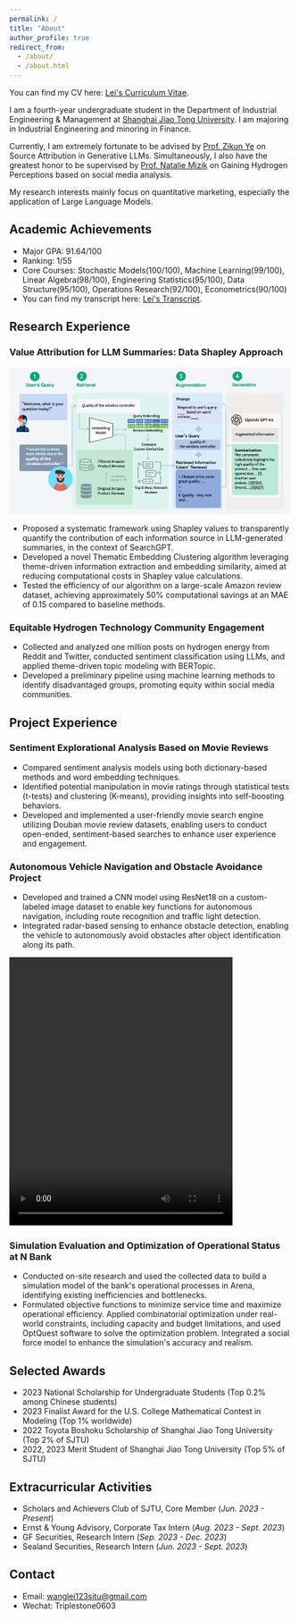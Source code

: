 ```yaml
---
permalink: /
title: "About"
author_profile: true
redirect_from: 
  - /about/
  - /about.html
---
```



You can find my CV here: [Lei's Curriculum Vitae](../Lei_CV.pdf).

I am a fourth-year undergraduate student in the Department of Industrial Engineering & Management at [Shanghai Jiao Tong University](https://en.sjtu.edu.cn/). I am majoring in Industrial Engineering and minoring in Finance.

Currently, I am extremely fortunate to be advised by [Prof. Zikun Ye](https://zikunye.com/) on Source Attribution in Generative LLMs. Simultaneously, I also have the greatest honor to be supervised by [Prof. Natalie Mizik](https://foster.uw.edu/faculty-research/directory/natalie-mizik/) on Gaining Hydrogen Perceptions based on social media analysis. 

My research interests mainly focus on quantitative marketing, especially the application of Large Language Models.

Academic Achievements
------
* Major GPA: 91.64/100
* Ranking: 1/55
* Core Courses: Stochastic Models(100/100), Machine Learning(99/100), Linear Algebra(98/100), Engineering Statistics(95/100), Data Structure(95/100), Operations Research(92/100), Econometrics(90/100)
* You can find my transcript here: [Lei's Transcript](../files/Transcript.pdf).


Research Experience
------
### Value Attribution for LLM Summaries: Data Shapley Approach                   

<img src="../framework.png" alt="Profile Picture" width="800" height="auto">


* Proposed a systematic framework using Shapley values to transparently quantify the contribution of each
information source in LLM-generated summaries, in the context of SearchGPT.
* Developed a novel Thematic Embedding Clustering algorithm leveraging theme-driven information extraction and
embedding similarity, aimed at reducing computational costs in Shapley value calculations.
* Tested the efficiency of our algorithm on a large-scale Amazon review dataset, achieving approximately 50%
computational savings at an MAE of 0.15 compared to baseline methods.

### Equitable Hydrogen Technology Community Engagement                

* Collected and analyzed one million posts on hydrogen energy from Reddit and Twitter, conducted sentiment
classification using LLMs, and applied theme-driven topic modeling with BERTopic.
* Developed a preliminary pipeline using machine learning methods to identify disadvantaged groups, promoting
equity within social media communities.


Project Experience
------

### Sentiment Explorational Analysis Based on Movie Reviews            

* Compared sentiment analysis models using both dictionary-based methods and word embedding techniques.
* Identified potential manipulation in movie ratings through statistical tests (t-tests) and clustering (K-means),
providing insights into self-boosting behaviors.
* Developed and implemented a user-friendly movie search engine utilizing Douban movie review datasets, enabling users to conduct open-ended, sentiment-based searches to enhance user experience and engagement.


### Autonomous Vehicle Navigation and Obstacle Avoidance Project                   

* Developed and trained a CNN model using ResNet18 on a custom-labeled image dataset to enable key functions for autonomous navigation, including route recognition and traffic light detection.
* Integrated radar-based sensing to enhance obstacle detection, enabling the vehicle to autonomously avoid obstacles after object identification along its path.

<video width="400" height="480" controls>
  <source src="../files/self_driving_video.mp4" type="video/mp4">
  Your browser does not support the video tag.
</video>

### Simulation Evaluation and Optimization of Operational Status at N Bank

* Conducted on-site research and used the collected data to build a simulation model of the bank's operational processes in Arena, identifying existing inefficiencies and bottlenecks.
* Formulated objective functions to minimize service time and maximize operational efficiency. Applied combinatorial optimization under real-world constraints, including capacity and budget limitations, and used OptQuest software to solve the optimization problem. Integrated a social force model to enhance the simulation's accuracy and realism.


Selected Awards
------
* 2023 National Scholarship for Undergraduate Students (Top 0.2% among Chinese students)
* 2023 Finalist Award for the U.S. College Mathematical Contest in Modeling (Top 1% worldwide)
* 2022 Toyota Boshoku Scholarship of Shanghai Jiao Tong University (Top 2% of SJTU)
* 2022, 2023 Merit Student of Shanghai Jiao Tong University (Top 5% of SJTU)


Extracurricular Activities
------
* Scholars and Achievers Club of SJTU, Core Member                                                 (_Jun. 2023 - Present_)
* Ernst & Young Advisory, Corporate Tax Intern                                 (_Aug. 2023 - Sept. 2023_)
* GF Securities, Research Intern                                                  (_Sep. 2023 - Dec. 2023_)
* Sealand Securities, Research Intern                                           (_Jun. 2023 - Sept. 2023_)

Contact
------
* Email: wanglei123sjtu@gmail.com
* Wechat: Triplestone0603
